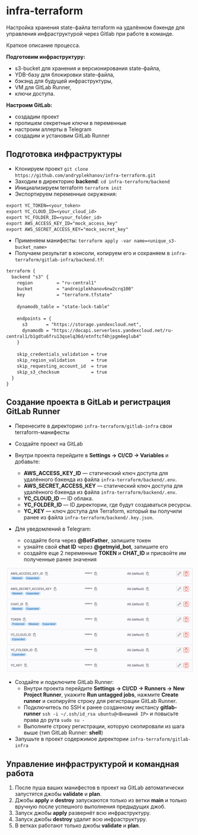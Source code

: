 # infra-terraform

Настройка хранения state-файла terraform на удалённом бэкенде для управления инфраструктурой через Gitlab при работе в команде.

Краткое описание процесса.

**Подготовим инфраструктуру:**
- s3-bucket для хранения и версионирования state-файла,
- YDB-базу для блокировки state-файла,
- бэкэнд для будущей инфраструктуры,
- VM для GitLab Runner,
- ключи доступа.

**Настроим GitLab:**
- создадим проект
- пропишем секретные ключи в переменные
- настроим аллерты в Telegram
- создадим и установим GitLab Runner


## Подготовка инфраструктуры

- Клонируем проект `git clone https://github.com/andryplekhanov/infra-terraform.git`
- Заходим в директорию **backend**: `cd infra-terraform/backend`
- Инициализируем terraform `terraform init`
- Экспортируем переменные окружения:

```
export YC_TOKEN=<your_token>
export YC_CLOUD_ID=<your_cloud_id>
export YC_FOLDER_ID=<your_folder_id>
export AWS_ACCESS_KEY_ID="mock_access_key"
export AWS_SECRET_ACCESS_KEY="mock_secret_key"
```

- Применяем манифесты: `terraform apply -var name=<unique_s3-bucket_name>`
- Получаем результат в консоли, копируем его и сохраняем в `infra-terraform/gitlab-infra/backend.tf`:

```
terraform {
  backend "s3" {
    region         = "ru-central1"
    bucket         = "andreiplekhanov6nw2crq100"
    key            = "terraform.tfstate"

    dynamodb_table = "state-lock-table"

    endpoints = {
      s3       = "https://storage.yandexcloud.net",
      dynamodb = "https://docapi.serverless.yandexcloud.net/ru-central1/b1gdtu6fru13qselq36d/etnftcf4hjpgm4eglub4"
    }

    skip_credentials_validation = true
    skip_region_validation      = true
    skip_requesting_account_id  = true
    skip_s3_checksum            = true
  }
}
```


## Создание проекта в GitLab и регистрация GitLab Runner

- Перенесите в директорию `infra-terraform/gitlab-infra` свои terraform-манифесты
- Создайте проект на GitLab
- Внутри проекта перейдите в **Settings → CI/CD → Variables** и добавьте:
  - **AWS_ACCESS_KEY_ID** — статический ключ доступа для удалённого бэкенда из файла `infra-terraform/backend/.env`.
  - **AWS_SECRET_ACCESS_KEY** — статический ключ доступа для удалённого бэкенда из файла `infra-terraform/backend/.env`.
  - **YC_CLOUD_ID** — ID облака.
  - **YC_FOLDER_ID** — ID директории, где будут создаваться ресурсы.
  - **YC_KEY** — ключ доступа для Terraform, который вы получили ранее из файла `infra-terraform/backend/.key.json`.

- Для уведомлений в Telegram:
  - создайте бота через **@BotFather**, запишите токен
  - узнайте свой **chat ID** через **@getmyid_bot**, запишите его
  - создайте еще 2 переменные **TOKEN** и **CHAT_ID** и присвойте им полученные ранее значения

![gitlab-variables](gitlab-vars.png)

- Создайте и подключите GitLab Runner:
  - Внутри проекта перейдите **Settings → CI/CD → Runners → New Project Runner**, укажите **Run untagged jobs**, нажмите **Create runner** и скопируйте строку для регистрации GitLab Runner.
  - Подключитесь по SSH к ранее созданному инстансу **gitlab-runner** `ssh -i ~/.ssh/id_rsa ubuntu@<Внешний IP>` и повысьте права до рута `sudo su -`
  - Выполните строку регистрации, которую скопировали из шага выше (тип GitLab Runner: **shell**)
- Запушьте в проект содержимое директории `infra-terraform/gitlab-infra`


## Управление инфраструктурой и командная работа

1. После пуша ваших манифестов в проект на GitLab автоматически запустятся джобы **validate** и **plan**.
2. Джобы **apply** и **destroy** запускаются только из ветки **main** и только вручную после успешного выполнения предыдущих джоб.
3. Запуск джобы **apply** развернёт всю инфраструктуру.
4. Запуск джобы **destroy** удалит всю инфраструктуру.
5. В ветках работают только джобы **validate** и **plan**.
